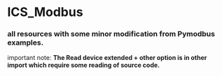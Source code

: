 # ICS_Modbus

### all resources with some minor modification from Pymodbus examples.

important note: **The Read device extended + other option is in other import which require some reading of source code.**

